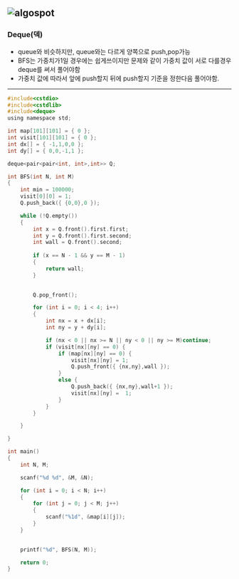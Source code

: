 ![algospot](https://user-images.githubusercontent.com/29946480/62697664-7c8b6f80-b9db-11e9-8fcc-e8b854086e2d.PNG)
---------------------------------------------------------------------------------------------------------------------
### Deque(덱)

- queue와 비슷하지만, queue와는 다르게 양쪽으로 push,pop가능
- BFS는 가중치가1일 경우에는 쉽게쓰이지만 문제와 같이 가중치 값이 서로 다를경우 deque를 써서 풀어야함
- 가중치 값에 따라서 앞에 push할지 뒤에 push할지 기준을 정한다음 풀어야함.
------------------------------------------------------------------------------------------------------------------------
```c
#include<cstdio>
#include<cstdlib>
#include<deque>
using namespace std;

int map[101][101] = { 0 };
int visit[101][101] = { 0 };
int dx[] = { -1,1,0,0 };
int dy[] = { 0,0,-1,1 };

deque<pair<pair<int, int>,int>> Q;

int BFS(int N, int M)
{
	int min = 100000;
	visit[0][0] = 1;
	Q.push_back({ {0,0},0 });

	while (!Q.empty())
	{
		int x = Q.front().first.first;
		int y = Q.front().first.second;
		int wall = Q.front().second;
				
		if (x == N - 1 && y == M - 1)
		{
			return wall;
		}
			

		Q.pop_front();

		for (int i = 0; i < 4; i++)
		{
			int nx = x + dx[i];
			int ny = y + dy[i];

			if (nx < 0 || nx >= N || ny < 0 || ny >= M)continue;
			if (visit[nx][ny] == 0) {
				if (map[nx][ny] == 0) {
					visit[nx][ny] = 1;
					Q.push_front({ {nx,ny},wall });
				}
				else {
					Q.push_back({ {nx,ny},wall+1 });
					visit[nx][ny] =  1;
				}
			}
		}

	}

}

int main()
{
	int N, M;

	scanf("%d %d", &M, &N);

	for (int i = 0; i < N; i++)
	{
		for (int j = 0; j < M; j++)
		{
			scanf("%1d", &map[i][j]);
		}
	}

	
	printf("%d", BFS(N, M));

	return 0;
}
```
